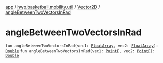 [app](../../index.md) / [hwp.basketball.mobility.util](../index.md) / [Vector2D](index.md) / [angleBetweenTwoVectorsInRad](.)

# angleBetweenTwoVectorsInRad

`fun angleBetweenTwoVectorsInRad(vec1: `[`FloatArray`](https://kotlinlang.org/api/latest/jvm/stdlib/kotlin/-float-array/index.html)`, vec2: `[`FloatArray`](https://kotlinlang.org/api/latest/jvm/stdlib/kotlin/-float-array/index.html)`): `[`Double`](https://kotlinlang.org/api/latest/jvm/stdlib/kotlin/-double/index.html)
`fun angleBetweenTwoVectorsInRad(vec1: `[`PointF`](../-point-f/index.md)`, vec2: `[`PointF`](../-point-f/index.md)`): `[`Double`](https://kotlinlang.org/api/latest/jvm/stdlib/kotlin/-double/index.html)